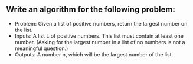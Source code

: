 ## Write an algorithm for the following problem:
* Problem: Given a list of positive numbers, return the largest number on the list.
* Inputs: A list L of positive numbers. This list must contain at least one number. (Asking for the largest number in a list of no numbers is not a meaningful question.)
* Outputs: A number n, which will be the largest number of the list.